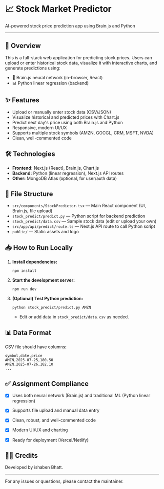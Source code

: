 
# 📈 Stock Market Predictor

AI-powered stock price prediction app using Brain.js and Python

---

## 🚀 Overview
This is a full-stack web application for predicting stock prices. Users can upload or enter historical stock data, visualize it with interactive charts, and generate predictions using:
- 🧠 Brain.js neural network (in-browser, React)
- 📊 Python linear regression (backend)

## ✨ Features
- Upload or manually enter stock data (CSV/JSON)
- Visualize historical and predicted prices with Chart.js
- Predict next day's price using both Brain.js and Python
- Responsive, modern UI/UX
- Supports multiple stock symbols (AMZN, GOOGL, CRM, MSFT, NVDA)
- Clean, well-commented code

## 🛠️ Technologies
- **Frontend:** Next.js (React), Brain.js, Chart.js
- **Backend:** Python (linear regression), Next.js API routes
- **Other:** MongoDB Atlas (optional, for user/auth data)

## 📂 File Structure
- `src/components/StockPredictor.tsx` — Main React component (UI, Brain.js, file upload)
- `stock_predict/predict.py` — Python script for backend prediction
- `stock_predict/data.csv` — Sample stock data (edit or upload your own)
- `src/app/api/predict/route.ts` — Next.js API route to call Python script
- `public/` — Static assets and logo

## 📥 How to Run Locally
1. **Install dependencies:**
   ```sh
   npm install
   ```
2. **Start the development server:**
   ```sh
   npm run dev
   ```
3. **(Optional) Test Python prediction:**
   ```sh
   python stock_predict/predict.py AMZN
   ```
   - Edit or add data in `stock_predict/data.csv` as needed.

## 📊 Data Format
CSV file should have columns:
```csv
symbol,date,price
AMZN,2025-07-25,180.50
AMZN,2025-07-26,182.10
...
```

## ✅ Assignment Compliance
- [x] Uses both neural network (Brain.js) and traditional ML (Python linear regression)
- [x] Supports file upload and manual data entry
- [x] Clean, robust, and well-commented code
- [x] Modern UI/UX and charting
- [x] Ready for deployment (Vercel/Netlify)



## 👩‍💻 Credits
Developed by ishaben Bhatt.

---
For any issues or questions, please contact the maintainer.

